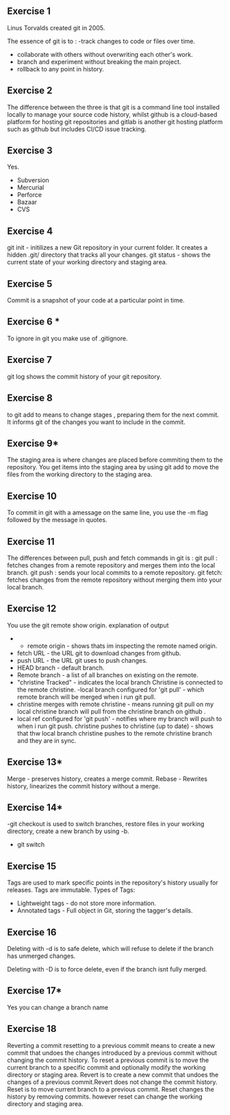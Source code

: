 ## Exercise 1
Linus Torvalds created git in 2005.

The essence of git is to :
-track changes to code or files over time.
- collaborate with others without overwriting each other's work.
- branch and experiment without breaking the main project.
- rollback to any point in history.

## Exercise 2
The difference between the three  is that git is a command line tool installed locally to manage your source code history, whilst github is a cloud-based platform for hosting git repositories and gitlab is another git hosting platform such as github but includes CI/CD issue tracking.

## Exercise 3
Yes.
- Subversion
- Mercurial
- Perforce
- Bazaar
- CVS

## Exercise 4
git  init - initilizes a new Git repository in your current folder. It creates a hidden .git/ directory that tracks all your changes.
git status - shows the current state of your working directory and staging area.

## Exercise 5
Commit is a snapshot of your code at a particular point in time.

## Exercise 6 *
To ignore in git you make use of .gitignore.

## Exercise 7
git log shows the commit history of your git repository.

## Exercise 8 
to git add to means to change stages , preparing them for the next commit. It informs git of the changes you want to include in the commit.

## Exercise 9*
The staging area is where changes are placed before commiting them to the repository.
You get items into the staging area by using git add <file> to move the files from the working directory to the staging area.

## Exercise 10
To commit in git with a amessage on the same line, you use the -m flag followed by the message in quotes.

## Exercise 11
The differences between pull, push and fetch commands in git is :
git pull : fetches changes from a remote repository and merges them into the local branch.
git push : sends your local commits to a remote repository.
git fetch: fetches changes from the remote repository without merging them into your local branch.

## Exercise 12
You use the git remote show origin.
explanation of output
- * remote origin - shows thats im inspecting the remote named origin.
- fetch URL - the URL git to download changes from github.
- push URL - the URL git uses to push changes.
- HEAD branch - default branch.
- Remote branch - a list of all branches on existing on the remote.
- "christine Tracked" - indicates the local branch Christine is connected to the remote christine.
-local branch configured for 'git pull' - which remote branch will be merged when i run git pull.
- christine merges with remote christine - means running git pull on my local christine branch will pull from the christine branch on github .
- local ref configured for 'git push' - notifies where my branch will push to when i run git push.
christine pushes to christine (up to date) - shows that thw local branch christine pushes to the remote christine branch and they are in sync.

## Exercise 13*
Merge - preserves history, creates a merge commit.
Rebase - Rewrites history, linearizes the commit history without a merge.
## Exercise 14*
-git checkout is used to switch branches, restore files in your working directory, create a new branch by using -b.
- git switch


## Exercise 15
Tags are used to mark specific points in the repository's history usually for releases.
Tags are immutable.
Types of Tags:
- Lightweight tags - do not store more information.
- Annotated tags - Full object in Git, storing the tagger's details.
## Exercise 16
Deleting with -d is to safe delete, which will refuse to delete if the branch has unmerged changes.

Deleting with -D is to force delete, even if the branch isnt fully merged.

## Exercise 17*
 Yes you can change a branch name 

## Exercise 18
Reverting a commit resetting to a previous commit means to create a new commit that undoes the changes introduced by a previous commit without changing the commit history.
To reset a previous commit is to move the current branch to a specific commit and optionally modify the working directory or staging area.
Revert is to create a new commit that undoes the changes of a previous commit.Revert does not change the commit history.
Reset is to move current branch to a previous commit. Reset changes the history by removing commits. however reset can change the working directory and staging area.


